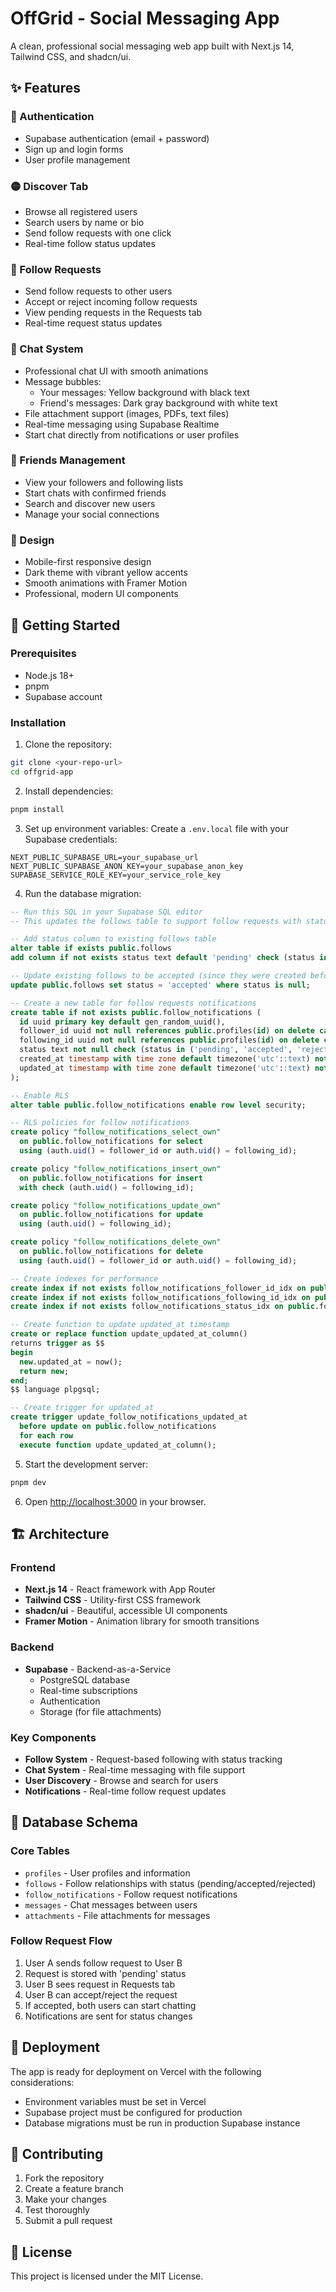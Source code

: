 # OffGrid - Social Messaging App

A clean, professional social messaging web app built with Next.js 14, Tailwind CSS, and shadcn/ui.

## ✨ Features

### 🔐 Authentication
- Supabase authentication (email + password)
- Sign up and login forms
- User profile management

### 🟡 Discover Tab
- Browse all registered users
- Search users by name or bio
- Send follow requests with one click
- Real-time follow status updates

### 🔔 Follow Requests
- Send follow requests to other users
- Accept or reject incoming follow requests
- View pending requests in the Requests tab
- Real-time request status updates

### 📱 Chat System
- Professional chat UI with smooth animations
- Message bubbles:
  - Your messages: Yellow background with black text
  - Friend's messages: Dark gray background with white text
- File attachment support (images, PDFs, text files)
- Real-time messaging using Supabase Realtime
- Start chat directly from notifications or user profiles

### 👥 Friends Management
- View your followers and following lists
- Start chats with confirmed friends
- Search and discover new users
- Manage your social connections

### 🎨 Design
- Mobile-first responsive design
- Dark theme with vibrant yellow accents
- Smooth animations with Framer Motion
- Professional, modern UI components

## 🚀 Getting Started

### Prerequisites
- Node.js 18+ 
- pnpm
- Supabase account

### Installation

1. Clone the repository:
```bash
git clone <your-repo-url>
cd offgrid-app
```

2. Install dependencies:
```bash
pnpm install
```

3. Set up environment variables:
Create a `.env.local` file with your Supabase credentials:
```env
NEXT_PUBLIC_SUPABASE_URL=your_supabase_url
NEXT_PUBLIC_SUPABASE_ANON_KEY=your_supabase_anon_key
SUPABASE_SERVICE_ROLE_KEY=your_service_role_key
```

4. Run the database migration:
```sql
-- Run this SQL in your Supabase SQL editor
-- This updates the follows table to support follow requests with status

-- Add status column to existing follows table
alter table if exists public.follows 
add column if not exists status text default 'pending' check (status in ('pending', 'accepted', 'rejected'));

-- Update existing follows to be accepted (since they were created before this change)
update public.follows set status = 'accepted' where status is null;

-- Create a new table for follow requests notifications
create table if not exists public.follow_notifications (
  id uuid primary key default gen_random_uuid(),
  follower_id uuid not null references public.profiles(id) on delete cascade,
  following_id uuid not null references public.profiles(id) on delete cascade,
  status text not null check (status in ('pending', 'accepted', 'rejected')),
  created_at timestamp with time zone default timezone('utc'::text) not null,
  updated_at timestamp with time zone default timezone('utc'::text) not null
);

-- Enable RLS
alter table public.follow_notifications enable row level security;

-- RLS policies for follow notifications
create policy "follow_notifications_select_own"
  on public.follow_notifications for select
  using (auth.uid() = follower_id or auth.uid() = following_id);

create policy "follow_notifications_insert_own"
  on public.follow_notifications for insert
  with check (auth.uid() = following_id);

create policy "follow_notifications_update_own"
  on public.follow_notifications for update
  using (auth.uid() = following_id);

create policy "follow_notifications_delete_own"
  on public.follow_notifications for delete
  using (auth.uid() = follower_id or auth.uid() = following_id);

-- Create indexes for performance
create index if not exists follow_notifications_follower_id_idx on public.follow_notifications(follower_id);
create index if not exists follow_notifications_following_id_idx on public.follow_notifications(following_id);
create index if not exists follow_notifications_status_idx on public.follow_notifications(status);

-- Create function to update updated_at timestamp
create or replace function update_updated_at_column()
returns trigger as $$
begin
  new.updated_at = now();
  return new;
end;
$$ language plpgsql;

-- Create trigger for updated_at
create trigger update_follow_notifications_updated_at
  before update on public.follow_notifications
  for each row
  execute function update_updated_at_column();
```

5. Start the development server:
```bash
pnpm dev
```

6. Open [http://localhost:3000](http://localhost:3000) in your browser.

## 🏗️ Architecture

### Frontend
- **Next.js 14** - React framework with App Router
- **Tailwind CSS** - Utility-first CSS framework
- **shadcn/ui** - Beautiful, accessible UI components
- **Framer Motion** - Animation library for smooth transitions

### Backend
- **Supabase** - Backend-as-a-Service
  - PostgreSQL database
  - Real-time subscriptions
  - Authentication
  - Storage (for file attachments)

### Key Components
- **Follow System** - Request-based following with status tracking
- **Chat System** - Real-time messaging with file support
- **User Discovery** - Browse and search for users
- **Notifications** - Real-time follow request updates

## 🔄 Database Schema

### Core Tables
- `profiles` - User profiles and information
- `follows` - Follow relationships with status (pending/accepted/rejected)
- `follow_notifications` - Follow request notifications
- `messages` - Chat messages between users
- `attachments` - File attachments for messages

### Follow Request Flow
1. User A sends follow request to User B
2. Request is stored with 'pending' status
3. User B sees request in Requests tab
4. User B can accept/reject the request
5. If accepted, both users can start chatting
6. Notifications are sent for status changes

## 🚀 Deployment

The app is ready for deployment on Vercel with the following considerations:

- Environment variables must be set in Vercel
- Supabase project must be configured for production
- Database migrations must be run in production Supabase instance

## 🤝 Contributing

1. Fork the repository
2. Create a feature branch
3. Make your changes
4. Test thoroughly
5. Submit a pull request

## 📝 License

This project is licensed under the MIT License.
#
